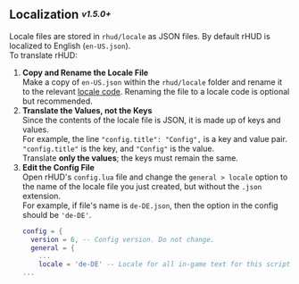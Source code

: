 ## Localization <sup><sub>*v1.5.0+*</sub></sup>
Locale files are stored in `rhud/locale` as JSON files. By default rHUD is localized to English (`en-US.json`).\
To translate rHUD:
1. **Copy and Rename the Locale File**\
Make a copy of `en-US.json` within the `rhud/locale` folder and rename it to the relevant [locale code](/docs/reference/locale_codes.md). Renaming the file to a locale code is optional but recommended.
2. **Translate the Values, not the Keys**\
Since the contents of the locale file is JSON, it is made up of keys and values.\
For example, the line `"config.title": "Config",` is a key and value pair. `"config.title"` is the key, and `"Config"` is the value.\
Translate **only the values**; the keys must remain the same.
3. **Edit the Config File**\
Open rHUD's `config.lua` file and change the `general > locale` option to the name of the locale file you just created, but without the `.json` extension.\
For example, if file's name is `de-DE.json`, then the option in the config should be `'de-DE'`.
    ```lua
    config = {
      version = 6, -- Config version. Do not change.
      general = {
        ...
        locale = 'de-DE' -- Locale for all in-game text for this script (default: 'en-US')
    ...
    ```

